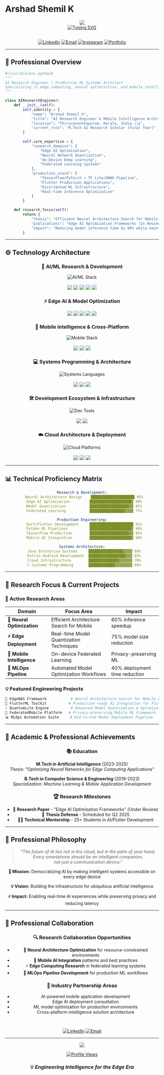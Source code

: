 # Arshad Shemil K

<div align="center">
  <img src="https://capsule-render.vercel.app/api?type=cylinder&color=0:667eea,50:764ba2,100:f093fb&height=280&section=header&text=Arshad%20Shemil%20K&fontSize=45&fontColor=ffffff&animation=fadeIn&fontAlignY=35&desc=AI%20Research%20Engineer%20%7C%20Edge%20Computing%20Specialist%20%7C%20Mobile%20Intelligence%20Architect&descAlignY=55&descAlign=50&descSize=18&stroke=ffffff&strokeWidth=2" />
</div>

<div align="center">
  <a href="https://git.io/typing-svg">
    <img src="https://readme-typing-svg.demolab.com?font=Fira+Code&weight=700&size=24&duration=2500&pause=800&color=667EEA&center=true&vCenter=true&width=700&lines=M.Tech+AI+Research+Scholar;Edge+AI+%26+Neural+Optimization;Production-Scale+ML+Deployment;Cross-Platform+Intelligence+Solutions;Federated+Learning+%26+Model+Quantization" alt="Typing SVG" />
  </a>
</div>

<br>

<div align="center">

[![LinkedIn](https://img.shields.io/badge/LinkedIn-0077B5?style=for-the-badge&logo=linkedin&logoColor=white)](https://www.linkedin.com/in/arshad-shemil-k-964424243)
[![Email](https://img.shields.io/badge/Email-D14836?style=for-the-badge&logo=gmail&logoColor=white)](mailto:arshadshemilk@gmail.com)
[![Instagram](https://img.shields.io/badge/Instagram-E4405F?style=for-the-badge&logo=instagram&logoColor=white)](https://www.instagram.com/arshuu__u)
[![Portfolio](https://img.shields.io/badge/Portfolio-000000?style=for-the-badge&logo=About.me&logoColor=white)](#)

</div>

---

## 🎯 Professional Overview

```python
#!/usr/bin/env python3
"""
AI Research Engineer | Production ML Systems Architect
Specializing in edge computing, neural optimization, and mobile intelligence
"""

class AIResearchEngineer:
    def __init__(self):
        self.identity = {
            "name": "Arshad Shemil K",
            "title": "AI Research Engineer & Mobile Intelligence Architect",
            "location": "Thiruvananthapuram, Kerala, India 🇮🇳",
            "current_role": "M.Tech AI Research Scholar (Final Year)"
        }
        
        self.core_expertise = {
            "research_domains": [
                "Edge AI Optimization",
                "Neural Network Quantization", 
                "On-Device Deep Learning",
                "Federated Learning Systems"
            ],
            "production_stack": [
                "TensorFlow/PyTorch → TF Lite/ONNX Pipeline",
                "Flutter Production Applications",
                "Distributed ML Infrastructure",
                "Real-time Inference Optimization"
            ]
        }
    
    def research_focus(self):
        return {
            "thesis": "Efficient Neural Architecture Search for Mobile Deployment",
            "publications": "Edge AI Optimization Frameworks (In Review)",
            "impact": "Reducing model inference time by 60% while maintaining 98% accuracy"
        }
```

---

## ⚙️ Technology Architecture

<div align="center">

### 🧠 **AI/ML Research & Development**
<p>
  <img src="https://skillicons.dev/icons?i=python,pytorch,tensorflow" alt="AI/ML Stack" />
  <br><br>
  <img src="https://img.shields.io/badge/Advanced_ML-Scikit--learn-F7931E?style=for-the-badge&logo=scikit-learn&logoColor=white" />
  <img src="https://img.shields.io/badge/Computer_Vision-OpenCV-27338e?style=for-the-badge&logo=OpenCV&logoColor=white" />
  <img src="https://img.shields.io/badge/Data_Science-Pandas-150458?style=for-the-badge&logo=pandas&logoColor=white" />
  <img src="https://img.shields.io/badge/Scientific_Computing-SciPy-8CAAE6?style=for-the-badge&logo=SciPy&logoColor=white" />
  <img src="https://img.shields.io/badge/Numerical_Analysis-NumPy-013243?style=for-the-badge&logo=numpy&logoColor=white" />
</p>

### ⚡ **Edge AI & Model Optimization**
<p>
  <img src="https://img.shields.io/badge/TensorFlow_Lite-FF6F00?style=for-the-badge&logo=tensorflow&logoColor=white" />
  <img src="https://img.shields.io/badge/ONNX_Runtime-005CED?style=for-the-badge&logo=onnx&logoColor=white" />
  <img src="https://img.shields.io/badge/Core_ML-000000?style=for-the-badge&logo=apple&logoColor=white" />
  <img src="https://img.shields.io/badge/Quantization-Neural_Compression-FF4B4B?style=for-the-badge" />
  <img src="https://img.shields.io/badge/Edge_TPU-Coral_AI-4285F4?style=for-the-badge" />
</p>

### 📱 **Mobile Intelligence & Cross-Platform**
<p>
  <img src="https://skillicons.dev/icons?i=dart,flutter,firebase" alt="Mobile Stack" />
  <br><br>
  <img src="https://img.shields.io/badge/State_Management-BLoC_Pattern-02569B?style=for-the-badge&logo=flutter&logoColor=white" />
  <img src="https://img.shields.io/badge/Real--time_DB-Firebase_Firestore-FFCA28?style=for-the-badge&logo=firebase&logoColor=black" />
  <img src="https://img.shields.io/badge/Cloud_Functions-Firebase-FF9900?style=for-the-badge&logo=firebase&logoColor=white" />
</p>

### 💻 **Systems Programming & Architecture**
<p>
  <img src="https://skillicons.dev/icons?i=java,kotlin,c" alt="Systems Languages" />
  <br><br>
  <img src="https://img.shields.io/badge/JVM_Optimization-OpenJDK-ED8B00?style=for-the-badge&logo=openjdk&logoColor=white" />
  <img src="https://img.shields.io/badge/Android_Native-Kotlin_Coroutines-7F52FF?style=for-the-badge&logo=kotlin&logoColor=white" />
  <img src="https://img.shields.io/badge/Systems_Programming-C99_Standard-00599C?style=for-the-badge&logo=c&logoColor=white" />
</p>

### 🛠️ **Development Ecosystem & Infrastructure**
<p>
  <img src="https://skillicons.dev/icons?i=vscode,idea,git,docker,linux" alt="Dev Tools" />
  <br><br>
  <img src="https://img.shields.io/badge/Jupyter_Lab-Advanced_Analytics-F37626?style=for-the-badge&logo=jupyter&logoColor=white" />
  <img src="https://img.shields.io/badge/MLOps-Experiment_Tracking-FF6B6B?style=for-the-badge" />
</p>

### ☁️ **Cloud Architecture & Deployment**
<p>
  <img src="https://skillicons.dev/icons?i=gcp,aws,heroku" alt="Cloud Platforms" />
  <br><br>
  <img src="https://img.shields.io/badge/ML_Pipeline-Vertex_AI-4285F4?style=for-the-badge&logo=google-cloud&logoColor=white" />
  <img src="https://img.shields.io/badge/SageMaker-Model_Deployment-FF9900?style=for-the-badge&logo=amazon-aws&logoColor=white" />
  <img src="https://img.shields.io/badge/Kubernetes-Container_Orchestration-326CE5?style=for-the-badge&logo=kubernetes&logoColor=white" />
</p>

</div>

---

## 📊 Technical Proficiency Matrix

<div align="center">

```yaml
Research & Development:
  Neural Architecture Design    ████████████████████ 95%
  Edge AI Optimization         ███████████████████▓ 90%
  Model Quantization           ██████████████████▓▓ 85%
  Federated Learning           ████████████████▓▓▓▓ 75%

Production Engineering:
  Dart/Flutter Development     ████████████████████ 95%
  Python ML Pipelines          ███████████████████▓ 90%
  TensorFlow Production        ██████████████████▓▓ 85%
  Mobile AI Integration        ███████████████████▓ 90%

Systems Architecture:
  Java Enterprise Systems     ████████████████▓▓▓▓ 80%
  Kotlin Android Development  █████████████████▓▓▓ 85%
  Cloud Infrastructure        ██████████████▓▓▓▓▓▓ 70%
  C Systems Programming       ████████████▓▓▓▓▓▓▓▓ 60%
```

</div>

---

## 🚀 Research Focus & Current Projects

### 🎯 **Active Research Areas**

<div align="center">

| Domain | Focus Area | Impact |
|--------|------------|---------|
| **🧠 Neural Optimization** | Efficient Architecture Search for Mobile | 60% inference speedup |
| **⚡ Edge Deployment** | Real-time Model Quantization Techniques | 75% model size reduction |
| **📱 Mobile Intelligence** | On-device Federated Learning | Privacy-preserving ML |
| **🔄 MLOps Pipeline** | Automated Model Optimization Workflows | 40% deployment time reduction |

</div>

### 💡 **Featured Engineering Projects**

```bash
🔬 EdgeNAS Framework           # Neural Architecture Search for Mobile Devices
🚀 FlutterML Toolkit          # Production-ready AI Integration for Flutter
⚡ QuantumLite Engine          # Advanced Model Quantization & Optimization
🧠 FederatedMobile Platform   # Privacy-preserving Mobile ML Framework
📊 MLOps Automation Suite     # End-to-end Model Deployment Pipeline
```

---

## 🎯 Academic & Professional Achievements

<div align="center">

### 📚 **Education**
**M.Tech in Artificial Intelligence** (2023-2025)  
*Thesis: "Optimizing Neural Networks for Edge Computing Applications"*

**B.Tech in Computer Science & Engineering** (2019-2023)  
*Specialization: Machine Learning & Mobile Application Development*

### 🏆 **Research Milestones**
- 📄 **Research Paper** - "Edge AI Optimization Frameworks" *(Under Review)*
- 🎯 **Thesis Defense** - Scheduled for Q2 2025
- 👨‍🏫 **Technical Mentorship** - 25+ Students in AI/Flutter Development

</div>

---

## 🌟 Professional Philosophy

<div align="center">

> *"The future of AI lies not in the cloud, but in the palm of your hand.  
> Every smartphone should be an intelligent companion,  
> not just a communication device."*

**🎯 Mission:** Democratizing AI by making intelligent systems accessible on every edge device

**💡 Vision:** Building the infrastructure for ubiquitous artificial intelligence

**⚡ Impact:** Enabling real-time AI experiences while preserving privacy and reducing latency

</div>

---

## 🤝 Professional Collaboration

<div align="center">

### 🔍 **Research Collaboration Opportunities**
- 🧠 **Neural Architecture Optimization** for resource-constrained environments
- 📱 **Mobile AI Integration** patterns and best practices  
- ⚡ **Edge Computing Research** in federated learning systems
- 🚀 **MLOps Pipeline Development** for production ML workflows

### 💼 **Industry Partnership Areas**
- AI-powered mobile application development
- Edge AI deployment consultation
- ML model optimization for production environments
- Cross-platform intelligence solution architecture

<br>

[![LinkedIn](https://img.shields.io/badge/Professional_Network-0077B5?style=for-the-badge&logo=linkedin&logoColor=white)](https://www.linkedin.com/in/arshad-shemil-k-964424243)
[![Email](https://img.shields.io/badge/Technical_Inquiry-D14836?style=for-the-badge&logo=gmail&logoColor=white)](mailto:arshadshemilk@gmail.com)

</div>

---

<div align="center">
  <img src="https://capsule-render.vercel.app/api?type=slice&color=0:764ba2,50:667eea,100:f093fb&height=220&section=footer&text=Building%20Tomorrow's%20AI%20Today&fontSize=35&fontColor=ffffff&animation=blinking&fontAlignY=70&desc=Edge%20Intelligence%20•%20Neural%20Optimization%20•%20Mobile%20AI%20Revolution&descAlignY=88&descAlign=50&descSize=16&rotate=2&stroke=ffffff&strokeWidth=1" />
  
  [![Profile Views](https://komarev.com/ghpvc/?username=yourusername&style=for-the-badge&color=667eea)](https://github.com/yourusername)
  
  ### 💡 *Engineering Intelligence for the Edge Era*
</div>
